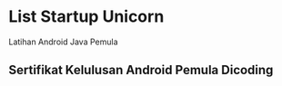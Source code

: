 # List Startup Unicorn
Latihan Android Java Pemula

## Sertifikat Kelulusan Android Pemula Dicoding

